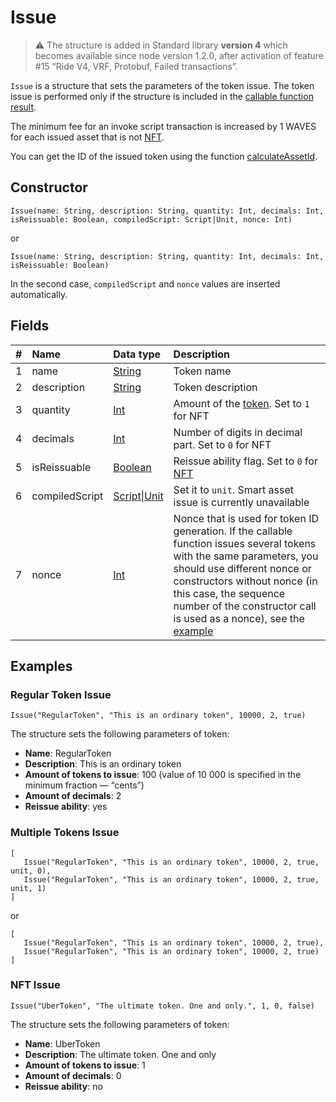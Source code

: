 # Issue

> :warning: The structure is added in Standard library **version 4** which becomes available since node version 1.2.0, after activation of feature #15 “Ride V4, VRF, Protobuf, Failed transactions”.

`Issue` is a structure that sets the parameters of the token issue. The token issue is performed only if the structure is included in the [callable function result](/en/ride/functions/callable-function#invocation-result-2).

The minimum fee for an invoke script transaction is increased by 1 WAVES for each issued asset that is not [NFT](/en/blockchain/token/non-fungible-token).

You can get the ID of the issued token using the function [calculateAssetId](/en/ride/functions/built-in-functions/blockchain-functions#calculate).

## Constructor

```ride
Issue(name: String, description: String, quantity: Int, decimals: Int, isReissuable: Boolean, compiledScript: Script|Unit, nonce: Int)
```

or

```ride
Issue(name: String, description: String, quantity: Int, decimals: Int, isReissuable: Boolean)
```

In the second case, `compiledScript` and `nonce` values are inserted automatically.

## Fields

| # | Name | Data type | Description |
| :--- | :--- | :--- | :--- |
| 1 | name | [String](/en/ride/data-types/string) | Token name |
| 2 | description | [String](/en/ride/data-types/string) | Token description |
| 3 | quantity | [Int](/en/ride/data-types/int) | Amount of the [token](/en/blockchain/token/). Set to `1` for NFT |
| 4 | decimals | [Int](/en/ride/data-types/int) | Number of digits in decimal part. Set to `0` for NFT |
| 5 | isReissuable | [Boolean](/en/ride/data-types/boolean) | Reissue ability flag. Set to `0` for [NFT](/en/blockchain/token/non-fungible-token) |
| 6 | compiledScript | [Script](/en/ride/script/)&#124;[Unit](/en/ride/data-types/unit) | Set it to `unit`. Smart asset issue is currently unavailable |
| 7 | nonce | [Int](/en/ride/data-types/int) | Nonce that is used for token ID generation. If the callable function issues several tokens with the same parameters, you should use different nonce or constructors without nonce (in this case, the sequence number of the constructor call is used as a nonce), see the [example](#multiple-tokens-issue) |

## Examples

### Regular Token Issue

```
Issue("RegularToken", "This is an ordinary token", 10000, 2, true)
```

The structure sets the following parameters of token:

* **Name**: RegularToken
* **Description**: This is an ordinary token
* **Amount of tokens to issue**: 100 (value of 10&nbsp;000 is specified in the minimum fraction —  “cents”)
* **Amount of decimals**: 2
* **Reissue ability**: yes

### Multiple Tokens Issue

```
[
   Issue("RegularToken", "This is an ordinary token", 10000, 2, true, unit, 0),
   Issue("RegularToken", "This is an ordinary token", 10000, 2, true, unit, 1)
]
```

or

```
[
   Issue("RegularToken", "This is an ordinary token", 10000, 2, true),
   Issue("RegularToken", "This is an ordinary token", 10000, 2, true)
]
```

### NFT Issue

```
Issue("UberToken", "The ultimate token. One and only.", 1, 0, false)
```

The structure sets the following parameters of token:

* **Name**: UberToken
* **Description**: The ultimate token. One and only
* **Amount of tokens to issue**: 1
* **Amount of decimals**: 0
* **Reissue ability**: no
